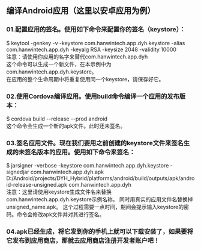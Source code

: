 ## 编译Android应用（这里以安卓应用为例）
### 01.配置应用的签名。使用如下命令来配置你的签名（keystore）：
$ keytool -genkey -v -keystore com.hanwintech.app.dyh.keystore -alias com.hanwintech.app.dyh -keyalg RSA -keysize 2048 -validity 10000  
注意：请使用你应用的名字来替代com.hanwintech.app.dyh  
这个命令可以生成一个新文件，在本示例中为com.hanwintech.app.dyh.keystore。  
在应用的整个生命周期中将重复使用同一个keystore，请保存好它。
### 02.使用Cordova编译应用。使用build命令编译一个应用的发布版本：
$ cordova build --release --prod android  
这个命令会生成一个新的apk文件。此时还未签名。
### 03.签名应用文件。现在我们要用之前创建的keystore文件来签名生成的未签名版本的应用。使用如下命令来签名：
$ jarsigner -verbose -keystore com.hanwintech.app.dyh.keystore -signedjar com.hanwintech.app.dyh.apk D:/Android/projects/DYH_Hybrid/platforms/android/build/outputs/apk/android-release-unsigned.apk com.hanwintech.app.dyh  
注意：这里请使用keystore生成文件名来替换com.hanwintech.app.dyh.keystore示例名称，
同时用真实的应用文件名替换掉unsigned_name.apk。
这个过程需要一点时间，期间会提示输入keystore的密码。命令会修改apk文件并对其进行签名。
### 04.apk已经生成，将它发到你的手机上就可以下载安装了，如果要将它发布到应用商店，那就去应用商店注册开发者账户吧！  

